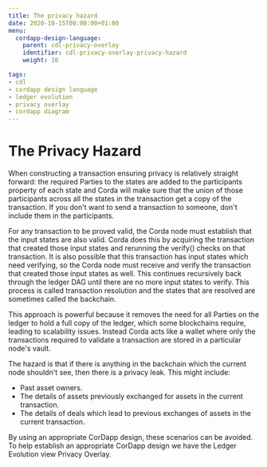 ```yaml
---
title: The privacy hazard
date: 2020-10-15T00:00:00+01:00
menu:
  cordapp-design-language:
    parent: cdl-privacy-overlay
    identifier: cdl-privacy-overlay-privacy-hazard
    weight: 10

tags:
- cdl
- cordapp design language
- ledger evolution
- privacy overlay
- cordapp diagram
---
```


# The Privacy Hazard

When constructing a transaction ensuring privacy is relatively straight forward: the required Parties to the states are added to the participants property of each state and Corda will make sure that the union of those participants across all the states in the transaction get a copy of the transaction. If you don't want to send a transaction to someone, don't include them in the participants.

For any transaction to be proved valid, the Corda node must establish that the input states are also valid. Corda does this by acquiring the transaction that created those input states and rerunning the verify() checks on that transaction. It is also possible that this transaction has input states which need verifying, so the Corda node must receive and verify the transaction that created those input states as well. This continues recursively back through the ledger DAG until there are no more input states to verify. This process is called transaction resolution and the states that are resolved are sometimes called the backchain.

This approach is powerful because it removes the need for all Parties on the ledger to hold a full copy of the ledger, which some blockchains require, leading to scalability issues. Instead Corda acts like a wallet where only the transactions required to validate a transaction are stored in a particular node's vault.

The hazard is that if there is anything in the backchain which the current node shouldn't see, then there is a privacy leak. This might include:

* Past asset owners.
* The details of assets previously exchanged for assets in the current transaction.
* The details of deals which lead to previous exchanges of assets in the current transaction.

By using an appropriate CorDapp design, these scenarios can be avoided. To help establish an appropriate CorDapp design we have the Ledger Evolution view Privacy Overlay.
